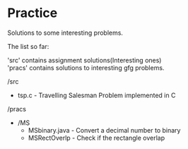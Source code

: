 # Practice

Solutions to some interesting problems.

The list so far:

'src' contains assignment solutions(Interesting ones)  
'pracs' contains solutions to interesting gfg problems.

/src
* tsp.c - Travelling Salesman Problem implemented in C

/pracs  
  * /MS  
    * MSbinary.java - Convert a decimal number to binary  
    * MSRectOverlp - Check if the rectangle overlap
